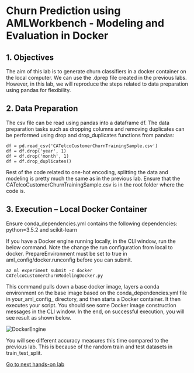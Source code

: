 # Churn Prediction using AMLWorkbench - Modeling and Evaluation in Docker

## 1. Objectives

The aim of this lab is to generate churn classifiers in a docker container on the local computer. We can use the .dprep file created in the previous labs. However, in this lab, we will reproduce the steps related to data preparation using pandas for flexibility.

## 2. Data Preparation

The csv file can be read using pandas into a dataframe df. The data preparation tasks such as dropping columns and removing duplicates can be performed using drop and drop_duplicates functions from pandas:

```
df = pd.read_csv('CATelcoCustomerChurnTrainingSample.csv')
df = df.drop('year', 1)
df = df.drop('month', 1)
df = df.drop_duplicates()
```
Rest of the code related to one-hot encoding, splitting the data and modeling is pretty much the same as in the previous lab. Ensure that the CATelcoCustomerChurnTrainingSample.csv is in the root folder where the code is.

## 3. Execution – Local Docker Container

Ensure conda_dependencies.yml contains the following dependencies:
python=3.5.2 and scikit-learn

If you have a Docker engine running locally, in the CLI window, run the below command. Note the change the run configuration from local to docker. PrepareEnvironment must be set to true in aml_config/docker.runconfig before you can submit.

```
az ml experiment submit -c docker CATelcoCustomerChurnModelingDocker.py
```

This command pulls down a base docker image, layers a conda environment on the base image based on the conda_dependencies.yml file in your_aml_config_ directory, and then starts a Docker container. It then executes your script. You should see some Docker image construction messages in the CLI window. In the end, on successful execution, you will see result as shown below.

![DockerEngine](https://github.com/Azure/MachineLearningSamples-ChurnPrediction/blob/master/docs/Images/DockerEngine.png)

You will see different accuracy measures this time compared to the previous lab. This is because of the random train and test datasets in train_test_split.


[Go to next hands-on lab](https://github.com/Azure/MachineLearningSamples-ChurnPrediction/blob/master/docs/Operationalization.md)
